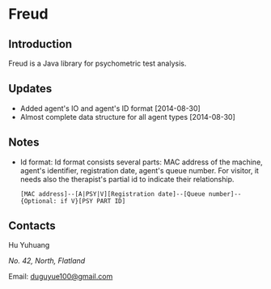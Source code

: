 Freud
=====

## Introduction

Freud is a Java library for psychometric test analysis.

## Updates

+ Added agent's IO and agent's ID format [2014-08-30]
+ Almost complete data structure for all agent types [2014-08-30]

## Notes

+ Id format: Id format consists several parts: MAC address of the machine, agent's identifier, registration date, agent's queue number. For visitor, it needs also the therapist's partial id to indicate their relationship.
  ```
  [MAC address]--[A|PSY|V][Registration date]--[Queue number]--{Optional: if V}[PSY PART ID]
  ```

## Contacts

Hu Yuhuang

_No. 42, North, Flatland_

Email: duguyue100@gmail.com
